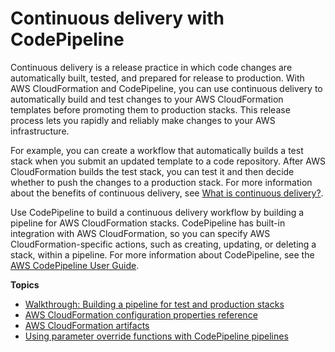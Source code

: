 # Continuous delivery with CodePipeline<a name="continuous-delivery-codepipeline"></a>

Continuous delivery is a release practice in which code changes are automatically built, tested, and prepared for release to production\. With AWS CloudFormation and CodePipeline, you can use continuous delivery to automatically build and test changes to your AWS CloudFormation templates before promoting them to production stacks\. This release process lets you rapidly and reliably make changes to your AWS infrastructure\.

For example, you can create a workflow that automatically builds a test stack when you submit an updated template to a code repository\. After AWS CloudFormation builds the test stack, you can test it and then decide whether to push the changes to a production stack\. For more information about the benefits of continuous delivery, see [What is continuous delivery?](https://aws.amazon.com/devops/continuous-delivery/)\.

Use CodePipeline to build a continuous delivery workflow by building a pipeline for AWS CloudFormation stacks\. CodePipeline has built\-in integration with AWS CloudFormation, so you can specify AWS CloudFormation\-specific actions, such as creating, updating, or deleting a stack, within a pipeline\. For more information about CodePipeline, see the [AWS CodePipeline User Guide](https://docs.aws.amazon.com/codepipeline/latest/userguide/)\.

**Topics**
+ [Walkthrough: Building a pipeline for test and production stacks](continuous-delivery-codepipeline-basic-walkthrough.md)
+ [AWS CloudFormation configuration properties reference](continuous-delivery-codepipeline-action-reference.md)
+ [AWS CloudFormation artifacts](continuous-delivery-codepipeline-cfn-artifacts.md)
+ [Using parameter override functions with CodePipeline pipelines](continuous-delivery-codepipeline-parameter-override-functions.md)